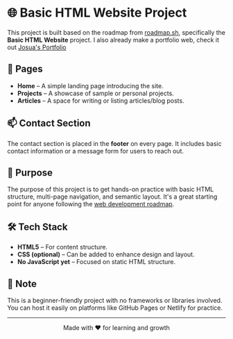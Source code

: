 <h1>🌐 Basic HTML Website Project</h1>

<p>This project is built based on the roadmap from <a href="https://roadmap.sh/projects/portfolio-website" target="_blank">roadmap.sh</a>, specifically the <strong>Basic HTML Website</strong> project. I also already make a portfolio web, check it out <a href="https://josua-resume.vercel.app/">Josua's Portfolio</a></p>

<h2>📁 Pages</h2>
<ul>
  <li><strong>Home</strong> – A simple landing page introducing the site.</li>
  <li><strong>Projects</strong> – A showcase of sample or personal projects.</li>
  <li><strong>Articles</strong> – A space for writing or listing articles/blog posts.</li>
</ul>

<h2>📫 Contact Section</h2>
<p>The contact section is placed in the <strong>footer</strong> on every page. It includes basic contact information or a message form for users to reach out.</p>

<h2>🚀 Purpose</h2>
<p>The purpose of this project is to get hands-on practice with basic HTML structure, multi-page navigation, and semantic layout. It's a great starting point for anyone following the <a href="https://roadmap.sh" target="_blank">web development roadmap</a>.</p>

<h2>🛠️ Tech Stack</h2>
<ul>
  <li><strong>HTML5</strong> – For content structure.</li>
  <li><strong>CSS (optional)</strong> – Can be added to enhance design and layout.</li>
  <li><strong>No JavaScript yet</strong> – Focused on static HTML structure.</li>
</ul>

<h2>📌 Note</h2>
<p>This is a beginner-friendly project with no frameworks or libraries involved. You can host it easily on platforms like GitHub Pages or Netlify for practice.</p>

<hr>

<p align="center">Made with ❤️ for learning and growth</p>
